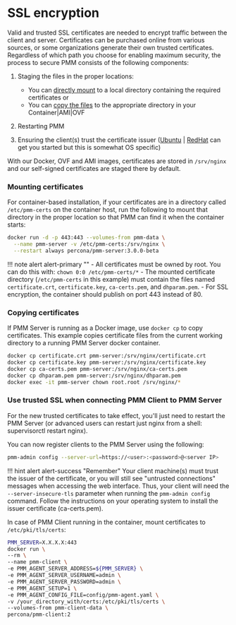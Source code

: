 # SSL encryption

Valid and trusted SSL certificates are needed to encrypt traffic between the client and server.  Certificates can be purchased online from various sources, or some organizations generate their own trusted certificates.  Regardless of which path you choose for enabling maximum security, the process to secure PMM consists of the following components:

1. Staging the files in the proper locations:

    - You can [directly mount](#mounting-certificates) to a local directory containing the required certificates or
    - You can [copy the files](#copying-certificates) to the appropriate directory in your Container|AMI|OVF

2. Restarting PMM
3. Ensuring the client(s) trust the certificate issuer ([Ubuntu](https://ubuntu.com/server/docs/security-trust-store) | [RedHat](https://www.redhat.com/sysadmin/configure-ca-trust-list) can get you started but this is somewhat OS specific)


With our Docker, OVF and AMI images, certificates are stored in `/srv/nginx` and our self-signed certificates are staged there by default.

### Mounting certificates

For container-based installation, if your certificates are in a directory called `/etc/pmm-certs` on the container host, run the following to mount that directory in the proper location so that PMM can find it when the container starts:

```sh
docker run -d -p 443:443 --volumes-from pmm-data \
  --name pmm-server -v /etc/pmm-certs:/srv/nginx \
  --restart always percona/pmm-server:3.0.0-beta
```

!!! note alert alert-primary ""
    - All certificates must be owned by root. You can do this with: `chown 0:0 /etc/pmm-certs/*`
    - The mounted certificate directory (`/etc/pmm-certs` in this example) must contain the files named `certificate.crt`, `certificate.key`, `ca-certs.pem`, and `dhparam.pem`.
    - For SSL encryption, the container should publish on port 443 instead of 80.

### Copying certificates

If PMM Server is running as a Docker image, use `docker cp` to copy certificates. This example copies certificate files from the current working directory to a running PMM Server docker container.

```sh
docker cp certificate.crt pmm-server:/srv/nginx/certificate.crt
docker cp certificate.key pmm-server:/srv/nginx/certificate.key
docker cp ca-certs.pem pmm-server:/srv/nginx/ca-certs.pem
docker cp dhparam.pem pmm-server:/srv/nginx/dhparam.pem
docker exec -it pmm-server chown root.root /srv/nginx/*
```

### Use trusted SSL when connecting PMM Client to PMM Server

For the new trusted certificates to take effect, you'll just need to restart the PMM Server (or advanced users can restart just nginx from a shell: supervisorctl restart nginx). 

You can now register clients to the PMM Server using the following:
```sh
pmm-admin config --server-url=https://<user>:<password>@<server IP>
```

!!! hint alert alert-success "Remember"
    Your client machine(s) must trust the issuer of the certificate, or you will still see "untrusted connections" messages when accessing the web interface. Thus, your client will need the `--server-insecure-tls` parameter when running the `pmm-admin config` command. Follow the instructions on your operating system to install the issuer certificate (ca-certs.pem). 

In case of PMM Client running in the container, mount certificates to `/etc/pki/tls/certs`:

```sh
PMM_SERVER=X.X.X.X:443
docker run \
--rm \
--name pmm-client \
-e PMM_AGENT_SERVER_ADDRESS=${PMM_SERVER} \
-e PMM_AGENT_SERVER_USERNAME=admin \
-e PMM_AGENT_SERVER_PASSWORD=admin \
-e PMM_AGENT_SETUP=1 \
-e PMM_AGENT_CONFIG_FILE=config/pmm-agent.yaml \
-v /your_directory_with/certs:/etc/pki/tls/certs \
--volumes-from pmm-client-data \
percona/pmm-client:2
```


